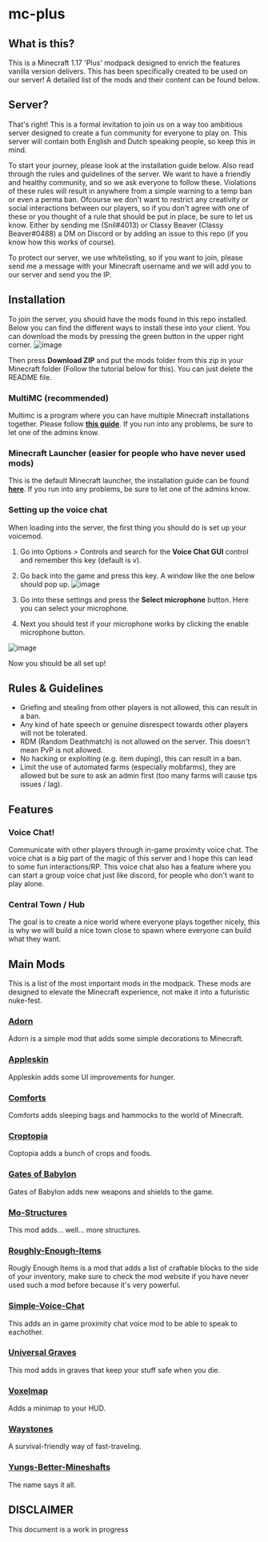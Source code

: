 # mc-plus

## What is this?
This is a Minecraft 1.17 'Plus' modpack designed to enrich the features vanilla version delivers. This has been specifically created to be used on our server! A detailed list of the mods and their content can be found below.

## Server?
That's right! This is a formal invitation to join us on a way too ambitious server designed to create a fun community for everyone to play on. This server will contain both English and Dutch speaking people, so keep this in mind.

To start your journey, please look at the installation guide below. Also read through the rules and guidelines of the server. We want to have a friendly and healthy community, and so we ask everyone to follow these. Violations of these rules will result in anywhere from a simple warning to a temp ban or even a perma ban. Ofcourse we don't want to restrict any creativity or social interactions between our players, so if you don't agree with one of these or you thought of a rule that should be put in place, be sure to let us know. Either by sending me (Snil#4013) or Classy Beaver (Classy Beaver#0488) a DM on Discord or by adding an issue to this repo (if you know how this works of course).

To protect our server, we use whitelisting, so if you want to join, please send me a message with your Minecraft username and we will add you to our server and send you the IP.

## Installation
To join the server, you should have the mods found in this repo installed. Below you can find the different ways to install these into your client.
You can download the mods by pressing the green button in the upper right corner.
![image](https://user-images.githubusercontent.com/61625814/125112684-ca3d1500-e0e7-11eb-930b-86a3ca568c90.png)

Then press **Download ZIP** and put the mods folder from this zip in your Minecraft folder (Follow the tutorial below for this). You can just delete the README file.

### MultiMC (recommended)
Multimc is a program where you can have multiple Minecraft installations together. Please follow **[this guide](https://fabricmc.net/wiki/player:tutorials:install_multimc:windows)**. If you run into any problems, be sure to let one of the admins know.

### Minecraft Launcher (easier for people who have never used mods)
This is the default Minecraft launcher, the installation guide can be found **[here](https://fabricmc.net/wiki/install)**. If you run into any problems, be sure to let one of the admins know.

### Setting up the voice chat

When loading into the server, the first thing you should do is set up your voicemod.
1. Go into Options > Controls and search for the **Voice Chat GUI** control and remember this key (default is v).
2. Go back into the game and press this key. A window like the one below should pop up.
![image](https://user-images.githubusercontent.com/61625814/125167231-c2d94280-e19f-11eb-8814-f01e50e37888.png)

3. Go into these settings and press the **Select microphone** button. Here you can select your microphone.
4. Next you should test if your microphone works by clicking the enable microphone button.

![image](https://user-images.githubusercontent.com/61625814/125167258-edc39680-e19f-11eb-9da7-d78fce6ffa46.png)

Now you should be all set up!

## Rules & Guidelines
- Griefing and stealing from other players is not allowed, this can result in a ban.
- Any kind of hate speech or genuine disrespect towards other players will not be tolerated.
- RDM (Random Deathmatch) is not allowed on the server. This doesn't mean PvP is not allowed.
- No hacking or exploiting (e.g. item duping), this can result in a ban.
- Limit the use of automated farms (especially mobfarms), they are allowed but be sure to ask an admin first (too many farms will cause tps issues / lag).

## Features

### Voice Chat!
Communicate with other players through in-game proximity voice chat. The voice chat is a big part of the magic of this server and I hope this can lead to some fun interactions/RP. This voice chat also has a feature where you can start a group voice chat just like discord, for people who don't want to play alone.

### Central Town / Hub
The goal is to create a nice world where everyone plays together nicely, this is why we will build a nice town close to spawn where everyone can build what they want.

## Main Mods
This is a list of the most important mods in the modpack. These mods are designed to elevate the Minecraft experience, not make it into a futuristic nuke-fest.

### **[Adorn](https://www.curseforge.com/minecraft/mc-mods/adorn)**
Adorn is a simple mod that adds some simple decorations to Minecraft.

### **[Appleskin](https://www.curseforge.com/minecraft/mc-mods/appleskin)**
Appleskin adds some UI improvements for hunger.

### **[Comforts](https://www.curseforge.com/minecraft/mc-mods/comforts-fabric)**
Comforts adds sleeping bags and hammocks to the world of Minecraft.

### **[Croptopia](https://www.curseforge.com/minecraft/mc-mods/croptopia-fabric)**
Coptopia adds a bunch of crops and foods.

### **[Gates of Babylon](https://www.curseforge.com/minecraft/mc-mods/gate-of-babylon)**
Gates of Babylon adds new weapons and shields to the game.

### **[Mo-Structures](https://www.curseforge.com/minecraft/mc-mods/mo-structures)**
This mod adds... well... more structures.

### **[Roughly-Enough-Items](https://www.curseforge.com/minecraft/mc-mods/roughly-enough-items)**
Rougly Enough Items is a mod that adds a list of craftable blocks to the side of your inventory, make sure to check the mod website if you have never used such a mod before because it's very powerful.

### **[Simple-Voice-Chat](https://www.curseforge.com/minecraft/mc-mods/simple-voice-chat)**
This adds an in game proximity chat voice mod to be able to speak to eachother.

### **[Universal Graves](https://www.curseforge.com/minecraft/mc-mods/universal-graves)**
This mod adds in graves that keep your stuff safe when you die.

### **[Voxelmap](https://www.curseforge.com/minecraft/mc-mods/voxelmap)**
Adds a minimap to your HUD.

### **[Waystones](https://www.curseforge.com/minecraft/mc-mods/fabric-waystones)**
A survival-friendly way of fast-traveling.

### **[Yungs-Better-Mineshafts](https://www.curseforge.com/minecraft/mc-mods/yungs-better-mineshafts-fabric)**
The name says it all.

## **DISCLAIMER**
This document is a work in progress
